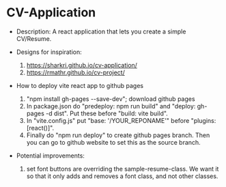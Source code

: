 # CV-Application

- Description: A react application that lets you create a simple 
    CV/Resume.

-   Designs for inspiration:
    1. https://sharkri.github.io/cv-application/
    2. https://rmathr.github.io/cv-project/

- How to deploy vite react app to github pages
    1. "npm install gh-pages --save-dev"; download github pages
    2. In package.json do "predeploy: npm run build" and "deploy: gh-pages -d dist". Put these before "build: vite build".
    3. In "vite.config.js" put "base: '/YOUR_REPONAME'" before "plugins: [react()]".
    4. Finally do "npm run deploy" to create github pages branch. Then you can go to github website to set this as the source branch.

- Potential improvements:
    
    1. set font buttons are overriding the sample-resume-class. We want 
        it so that it only adds and removes a font class, and not other classes.

